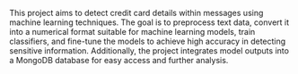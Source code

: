 This project aims to detect credit card details within messages using machine learning techniques. The goal is to preprocess text data, convert it into a numerical format suitable for machine learning models, train classifiers, and fine-tune the models to achieve high accuracy in detecting sensitive information. Additionally, the project integrates model outputs into a MongoDB database for easy access and further analysis.
